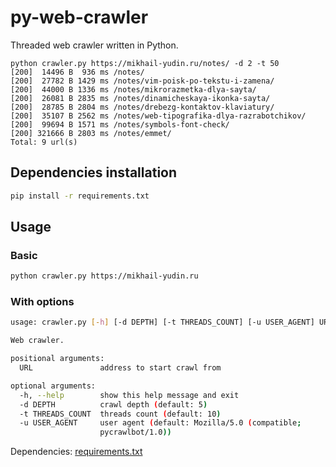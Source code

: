 # py-web-crawler

Threaded web crawler written in Python.

```log
python crawler.py https://mikhail-yudin.ru/notes/ -d 2 -t 50
[200]  14496 B  936 ms /notes/
[200]  27782 B 1429 ms /notes/vim-poisk-po-tekstu-i-zamena/
[200]  44000 B 1336 ms /notes/mikrorazmetka-dlya-sayta/
[200]  26081 B 2835 ms /notes/dinamicheskaya-ikonka-sayta/
[200]  28785 B 2804 ms /notes/drebezg-kontaktov-klaviatury/
[200]  35107 B 2562 ms /notes/web-tipografika-dlya-razrabotchikov/
[200]  99694 B 1571 ms /notes/symbols-font-check/
[200] 321666 B 2803 ms /notes/emmet/
Total: 9 url(s)
```

## Dependencies installation

```sh
pip install -r requirements.txt
```

## Usage

### Basic

```sh
python crawler.py https://mikhail-yudin.ru
```

### With options

```sh
usage: crawler.py [-h] [-d DEPTH] [-t THREADS_COUNT] [-u USER_AGENT] URL

Web crawler.

positional arguments:
  URL               address to start crawl from

optional arguments:
  -h, --help        show this help message and exit
  -d DEPTH          crawl depth (default: 5)
  -t THREADS_COUNT  threads count (default: 10)
  -u USER_AGENT     user agent (default: Mozilla/5.0 (compatible;
                    pycrawlbot/1.0))
```

Dependencies: [requirements.txt](https://github.com/fagcinsk/py-web-crawler/blob/main/requirements.txt)
